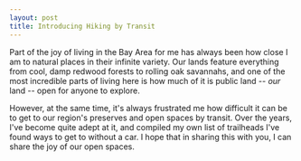 ```yaml
---
layout: post
title: Introducing Hiking by Transit
---
```


Part of the joy of living in the Bay Area for me has always been how close I am to natural places in their infinite variety. Our lands feature everything from cool, damp redwood forests to rolling oak savannahs, and one of the most incredible parts of living here is how much of it is public land -- *our* land -- open for anyone to explore.

However, at the same time, it's always frustrated me how difficult it can be to get to our region's preserves and open spaces by transit. Over the years, I've become quite adept at it, and compiled my own list of trailheads I've found ways to get to without a car. I hope that in sharing this with you, I can share the joy of our open spaces.
